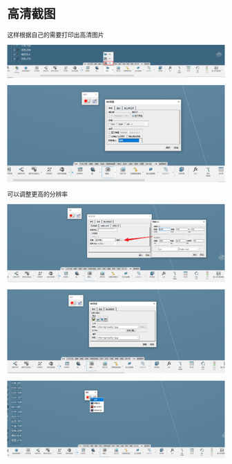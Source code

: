 

# 高清截图




这样根据自己的需要打印出高清图片

![](2022-06-23-11-02-22.png)

![](2022-06-23-11-03-51.png)

可以调整更高的分辨率

![](2022-06-23-11-04-27.png)

![](2022-06-23-11-04-46.png)

![](2022-06-23-11-05-11.png)

